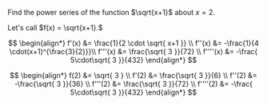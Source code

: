 Find the power series of the function $\sqrt{x+1}$ about $x=2$.

Let's call $f(x) = \sqrt{x+1}.$

$$
\begin{align*}
f'(x) &= \frac{1}{2 \cdot \sqrt{ x+1 }} \\
f''(x) &=  -\frac{1}{4 \cdot(x+1)^{\frac{3}{2}}}\\
f'''(x) &= \frac{\sqrt{ 3 }}{72} \\
f''''(x) &= -\frac{ 5\cdot\sqrt{ 3 }}{432}
\end{align*}
$$

$$
\begin{align*}
f(2) &= \sqrt{ 3 } \\
f'(2) &= \frac{\sqrt{ 3 }}{6} \\
f''(2) &= -\frac{\sqrt{ 3 }}{36} \\
f'''(2) &= \frac{\sqrt{ 3 }}{72} \\
f''''(2) &= -\frac{ 5\cdot\sqrt{ 3 }}{432}
\end{align*}
$$